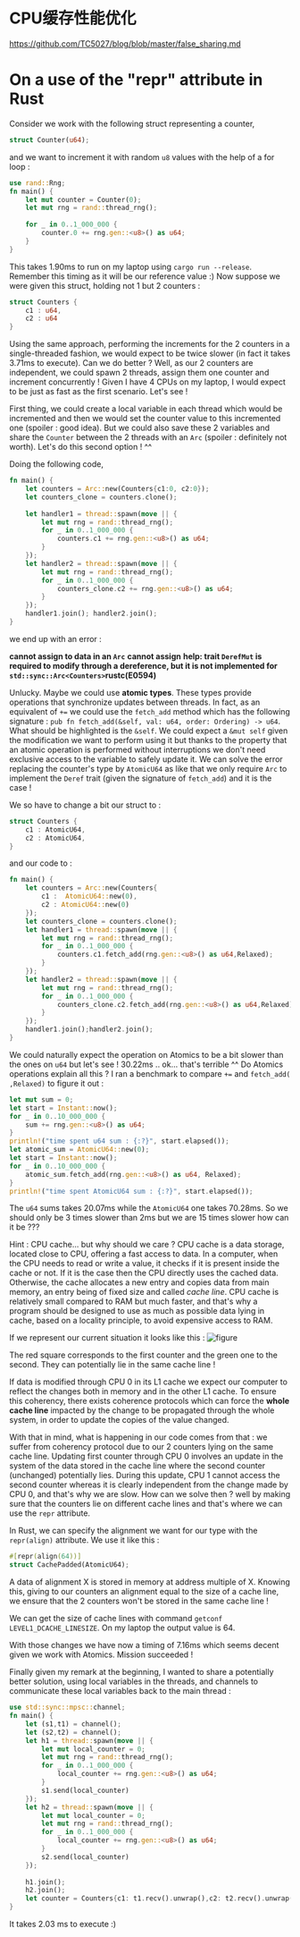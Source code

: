 # CPU缓存性能优化

https://github.com/TC5027/blog/blob/master/false_sharing.md


# On a use of the "repr" attribute in Rust

Consider we work with the following struct representing a counter,
```rust
struct Counter(u64);
```
and we want to increment it with random ``u8`` values with the help of a for loop : 
```rust
use rand::Rng;
fn main() {
	let mut counter = Counter(0);
	let mut rng = rand::thread_rng();
	
	for _ in 0..1_000_000 {
		counter.0 += rng.gen::<u8>() as u64;
	}
}
```
This takes 1.90ms to run on my laptop using ``cargo run --release``. Remember this timing as it will be our reference value :)
Now suppose we were given this struct, holding not 1 but 2 counters : 
```rust
struct Counters {
	c1 : u64,
	c2 : u64
}
```
Using the same approach, performing the increments for the 2 counters in a single-threaded fashion, we would expect to be twice slower (in fact it takes 3.71ms to execute).
Can we do better ? Well, as our 2 counters are independent, we could spawn 2 threads, assign them one counter and increment concurrently ! Given I have 4 CPUs on my laptop, I would expect to be just as fast as the first scenario. Let's see !

First thing, we could create a local variable in each thread which would be incremented and then we would set the counter value to this incremented one (spoiler : good idea). But we could also save these 2 variables and share the ``Counter`` between the 2 threads with an ``Arc`` (spoiler : definitely not worth). Let's do this second option ! ^^

Doing the following code, 

```rust
fn main() {
	let counters = Arc::new(Counters{c1:0, c2:0});
	let counters_clone = counters.clone();
	
	let handler1 = thread::spawn(move || {
		let mut rng = rand::thread_rng();
		for _ in 0..1_000_000 {
			counters.c1 += rng.gen::<u8>() as u64;
		}
	});
	let handler2 = thread::spawn(move || {
		let mut rng = rand::thread_rng();
		for _ in 0..1_000_000 {
			counters_clone.c2 += rng.gen::<u8>() as u64;
		}
	});
	handler1.join(); handler2.join();
}
```
we end up with an error : 

**cannot assign to data in an `Arc`**
**cannot assign**
**help: trait `DerefMut` is required to modify through a dereference, but it is not implemented for `std::sync::Arc<Counters>`rustc(E0594)**

Unlucky. Maybe we could use **atomic types**. These types provide operations that synchronize updates between threads. In fact, as an equivalent of ``+=`` we could use the ``fetch_add`` method which has the following signature : ``pub fn fetch_add(&self, val: u64, order: Ordering) -> u64``. What should be highlighted is the ``&self``. We could expect a ``&mut self`` given the modification we want to perform using it but thanks to the property that an atomic operation is performed without interruptions we don't need exclusive access to the variable to safely update it.
We can solve the error replacing the counter's type by ``AtomicU64`` as like that we only require ``Arc`` to implement the ``Deref`` trait (given the signature of ``fetch_add``) and it is the case !

We so have to change a bit our struct to : 
```rust
struct Counters {
	c1 : AtomicU64,
	c2 : AtomicU64,
}
```
and our code to :
```rust
fn main() {
    let counters = Arc::new(Counters{
        c1 :  AtomicU64::new(0),
        c2 : AtomicU64::new(0)
    });
    let counters_clone = counters.clone();
    let handler1 = thread::spawn(move || {
        let mut rng = rand::thread_rng();
        for _ in 0..1_000_000 {
            counters.c1.fetch_add(rng.gen::<u8>() as u64,Relaxed);
        }
    });
    let handler2 = thread::spawn(move || {
        let mut rng = rand::thread_rng();
        for _ in 0..1_000_000 {
            counters_clone.c2.fetch_add(rng.gen::<u8>() as u64,Relaxed);
        }
    });
    handler1.join();handler2.join();
}
```
We could naturally expect the operation on Atomics to be a bit slower than the ones on ``u64`` but let's see !
30.22ms .. ok... that's terrible ^^
Do Atomics operations explain all this ?
I ran a benchmark to compare ``+=`` and ``fetch_add( ,Relaxed)`` to figure it out : 

```rust
let mut sum = 0;
let start = Instant::now();
for _ in 0..10_000_000 {
	sum += rng.gen::<u8>() as u64;
}
println!("time spent u64 sum : {:?}", start.elapsed());
let atomic_sum = AtomicU64::new(0);
let start = Instant::now();
for _ in 0..10_000_000 {
	atomic_sum.fetch_add(rng.gen::<u8>() as u64, Relaxed);
}
println!("time spent AtomicU64 sum : {:?}", start.elapsed());
```

The ``u64`` sums takes 20.07ms while the ``AtomicU64`` one takes 70.28ms. So we should only be 3 times slower than 2ms but we are 15 times slower how can it be ???

Hint : CPU cache... but why should we care ?
CPU cache is a data storage, located close to CPU, offering a fast access to data.
In a computer, when the CPU needs to read or write a value, it checks if it is present inside the cache or not. If it is the case then the CPU directly uses the cached data. Otherwise, the cache allocates a new entry and copies data from main memory, an entry being of fixed size and called *cache line*.
CPU cache is relatively small compared to RAM but much faster, and that's why a program should be designed to use as much as possible data lying in cache, based on a locality principle, to avoid expensive access to RAM.

If we represent our current situation it looks like this :
 ![figure](https://github.com/TC5027/blog/blob/master/pngs/false_sharing.png)

The red square corresponds to the first counter and the green one to the second. They can potentially lie in the same cache line !

If data is modified through CPU 0 in its L1 cache we expect our computer to reflect the changes both in memory and in the other L1 cache. To ensure this coherency, there exists coherence protocols which can force the **whole cache line** impacted by the change to be propagated through the whole system, in order to update the copies of the value changed.

With that in mind, what is happening in our code comes from that : we suffer from coherency protocol due to our 2 counters lying on the same cache line. Updating first counter through CPU 0 involves an update in the system of the data stored in the cache line where the second counter (unchanged) potentially lies. During this update, CPU 1 cannot access the second counter whereas it is clearly independent from the change made by CPU 0, and that's why we are slow.
How can we solve then ? well by making sure that the counters lie on different cache lines and that's where we can use the ``repr`` attribute.

In Rust, we can specify the alignment we want for our type with the ``repr(align)`` attribute. We use it like this : 

```rust
#[repr(align(64))]
struct CachePadded(AtomicU64);
```

A data of alignment X is stored in memory at address multiple of X. Knowing this, giving to our counters an alignment equal to the size of a cache line, we ensure that the 2 counters won't be stored in the same cache line !

We can get the size of cache lines with command ``getconf LEVEL1_DCACHE_LINESIZE``. On my laptop the output value is 64.

With those changes we have now a timing of 7.16ms which seems decent given we work with Atomics. Mission succeeded ! 


Finally given my remark at the beginning, I wanted to share a potentially better solution, using local variables in the threads, and channels to communicate these local variables back to the main thread :

```rust
use std::sync::mpsc::channel;
fn main() {
    let (s1,t1) = channel();
    let (s2,t2) = channel();
    let h1 = thread::spawn(move || {
        let mut local_counter = 0;
        let mut rng = rand::thread_rng();
        for _ in 0..1_000_000 {
            local_counter += rng.gen::<u8>() as u64;
        }
        s1.send(local_counter)
    });
    let h2 = thread::spawn(move || {
        let mut local_counter = 0;
        let mut rng = rand::thread_rng();
        for _ in 0..1_000_000 {
            local_counter += rng.gen::<u8>() as u64;
        }
        s2.send(local_counter)
    });
    
    h1.join();
    h2.join();
    let counter = Counters{c1: t1.recv().unwrap(),c2: t2.recv().unwrap()};
}
```
It takes 2.03 ms to execute :)